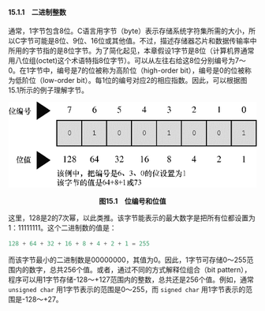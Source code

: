 #### 15.1.1　二进制整数

通常，1字节包含8位。C语言用字节（byte）表示存储系统字符集所需的大小，所以C字节可能是8位、9位、16位或其他值。不过，描述存储器芯片和数据传输率中所用的字节指的是8位字节。为了简化起见，本章假设1字节是8位（计算机界通常用八位组(octet)这个术语特指8位字节）。可以从左往右给这8位分别编号为7～0。在1字节中，编号是7的位被称为高阶位（high-order bit），编号是0的位被称为低阶位（low-order bit）。每1位的编号对应2的相应指数。因此，可以根据图15.1所示的例子理解字节。

![78.png](../images/78.png)
<center class="my_markdown"><b class="my_markdown">图15.1　位编号和位值</b></center>

这里，128是2的7次幂，以此类推。该字节能表示的最大数字是把所有位都设置为1：11111111。这个二进制数的值是：

```c
128 + 64 + 32 + 16 + 8 + 4 + 2 + 1 = 255
```

而该字节最小的二进制数是00000000，其值为0。因此，1字节可存储0～255范围内的数字，总共256个值。或者，通过不同的方式解释位组合（bit pattern），程序可以用1字节存储-128～+127范围内的整数，总共还是256个值。例如，通常 `unsigned char` 用1字节表示的范围是0～255，而 `signed char` 用1字节表示的范围是-128～+27。

